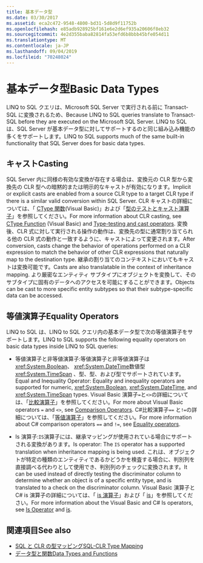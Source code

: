 ```yaml
---
title: 基本データ型
ms.date: 03/30/2017
ms.assetid: eca2c472-9548-4800-bd31-5d8d9f11752b
ms.openlocfilehash: e85adb928925bf161e6e2d6ef935a20606f8eb32
ms.sourcegitcommit: 4e2d355baba82814fa53efd6b8bbb45bfe054d11
ms.translationtype: MT
ms.contentlocale: ja-JP
ms.lasthandoff: 09/04/2019
ms.locfileid: "70248024"
---
```

# <a name="basic-data-types"></a><span data-ttu-id="5fcbd-102">基本データ型</span><span class="sxs-lookup"><span data-stu-id="5fcbd-102">Basic Data Types</span></span>
<span data-ttu-id="5fcbd-103">LINQ to SQL クエリは、Microsoft SQL Server で実行される前に Transact-SQL に変換されるため、</span><span class="sxs-lookup"><span data-stu-id="5fcbd-103">Because LINQ to SQL queries translate to Transact-SQL before they are executed on the Microsoft SQL Server.</span></span> <span data-ttu-id="5fcbd-104">LINQ to SQL は、SQL Server が基本データ型に対してサポートするのと同じ組み込み機能の多くをサポートします。</span><span class="sxs-lookup"><span data-stu-id="5fcbd-104">LINQ to SQL supports much of the same built-in functionality that SQL Server does for basic data types.</span></span>  
  
## <a name="casting"></a><span data-ttu-id="5fcbd-105">キャスト</span><span class="sxs-lookup"><span data-stu-id="5fcbd-105">Casting</span></span>  
 <span data-ttu-id="5fcbd-106">SQL Server 内に同様の有効な変換が存在する場合は、変換元の CLR 型から変換先の CLR 型への暗黙的または明示的なキャストが有効になります。</span><span class="sxs-lookup"><span data-stu-id="5fcbd-106">Implicit or explicit casts are enabled from a source CLR type to a target CLR type if there is a similar valid conversion within SQL Server.</span></span> <span data-ttu-id="5fcbd-107">CLR キャストの詳細については、「 [CType 関数](../../../../../visual-basic/language-reference/functions/ctype-function.md)(Visual Basic)」および「[型のテストとキャスト演算子](../../../../../csharp/language-reference/operators/type-testing-and-cast.md)」を参照してください。</span><span class="sxs-lookup"><span data-stu-id="5fcbd-107">For more information about CLR casting, see [CType Function](../../../../../visual-basic/language-reference/functions/ctype-function.md) (Visual Basic) and [Type-testing and cast operators](../../../../../csharp/language-reference/operators/type-testing-and-cast.md).</span></span> <span data-ttu-id="5fcbd-108">変換後、CLR 式に対して実行される操作の動作は、変換先の型に通常割り当てられる他の CLR 式の動作と一致するように、キャストによって変更されます。</span><span class="sxs-lookup"><span data-stu-id="5fcbd-108">After conversion, casts change the behavior of operations performed on a CLR expression to match the behavior of other CLR expressions that naturally map to the destination type.</span></span> <span data-ttu-id="5fcbd-109">継承の割り当てのコンテキストにおいてもキャストは変換可能です。</span><span class="sxs-lookup"><span data-stu-id="5fcbd-109">Casts are also translatable in the context of inheritance mapping.</span></span> <span data-ttu-id="5fcbd-110">より厳密なエンティティ サブタイプにオブジェクトを変換して、そのサブタイプに固有のデータへのアクセスを可能にすることができます。</span><span class="sxs-lookup"><span data-stu-id="5fcbd-110">Objects can be cast to more specific entity subtypes so that their subtype-specific data can be accessed.</span></span>  
  
## <a name="equality-operators"></a><span data-ttu-id="5fcbd-111">等値演算子</span><span class="sxs-lookup"><span data-stu-id="5fcbd-111">Equality Operators</span></span>  
 <span data-ttu-id="5fcbd-112">LINQ to SQL は、LINQ to SQL クエリ内の基本データ型で次の等値演算子をサポートします。</span><span class="sxs-lookup"><span data-stu-id="5fcbd-112">LINQ to SQL supports the following equality operators on basic data types inside LINQ to SQL queries:</span></span>  
  
- <span data-ttu-id="5fcbd-113">等値演算子と非等値演算子:等値演算子と非等値演算子は<xref:System.Boolean>、 <xref:System.DateTime>数値型<xref:System.TimeSpan> 、型、型、および型でサポートされています。</span><span class="sxs-lookup"><span data-stu-id="5fcbd-113">Equal and Inequality Operator: Equality and inequality operators are supported for numeric, <xref:System.Boolean>, <xref:System.DateTime>, and <xref:System.TimeSpan> types.</span></span> <span data-ttu-id="5fcbd-114">Visual Basic 演算子`=`と`<>`の詳細については、「[比較演算子](../../../../../visual-basic/language-reference/operators/comparison-operators.md)」を参照してください。</span><span class="sxs-lookup"><span data-stu-id="5fcbd-114">For more about Visual Basic operators `=` and `<>`, see [Comparison Operators](../../../../../visual-basic/language-reference/operators/comparison-operators.md).</span></span> <span data-ttu-id="5fcbd-115">C#比較演算子`==` と`!=`の詳細については、「[等値演算子](../../../../../csharp/language-reference/operators/equality-operators.md)」を参照してください。</span><span class="sxs-lookup"><span data-stu-id="5fcbd-115">For more information about C# comparison operators `==` and `!=`, see [Equality operators](../../../../../csharp/language-reference/operators/equality-operators.md).</span></span>
  
- <span data-ttu-id="5fcbd-116">Is 演算子:`IS`演算子には、継承マッピングが使用されている場合にサポートされる変換があります。</span><span class="sxs-lookup"><span data-stu-id="5fcbd-116">Is operator: The `IS` operator has a supported translation when inheritance mapping is being used.</span></span> <span data-ttu-id="5fcbd-117">これは、オブジェクトが特定の種類のエンティティであるかどうかを検査する場合に、判別列を直接調べる代わりとして使用でき、判別列のチェックに変換されます。</span><span class="sxs-lookup"><span data-stu-id="5fcbd-117">It can be used instead of directly testing the discriminator column to determine whether an object is of a specific entity type, and is translated to a check on the discriminator column.</span></span> <span data-ttu-id="5fcbd-118">Visual Basic 演算子とC# is 演算子の詳細については、「 [is 演算子](../../../../../visual-basic/language-reference/operators/is-operator.md)」および「 [is](../../../../../csharp/language-reference/operators/type-testing-and-cast.md#is-operator)」を参照してください。</span><span class="sxs-lookup"><span data-stu-id="5fcbd-118">For more information about the Visual Basic and C# Is operators, see [Is Operator](../../../../../visual-basic/language-reference/operators/is-operator.md) and [is](../../../../../csharp/language-reference/operators/type-testing-and-cast.md#is-operator).</span></span>  
  
## <a name="see-also"></a><span data-ttu-id="5fcbd-119">関連項目</span><span class="sxs-lookup"><span data-stu-id="5fcbd-119">See also</span></span>

- [<span data-ttu-id="5fcbd-120">SQL と CLR の型マッピング</span><span class="sxs-lookup"><span data-stu-id="5fcbd-120">SQL-CLR Type Mapping</span></span>](sql-clr-type-mapping.md)
- [<span data-ttu-id="5fcbd-121">データ型と関数</span><span class="sxs-lookup"><span data-stu-id="5fcbd-121">Data Types and Functions</span></span>](data-types-and-functions.md)
